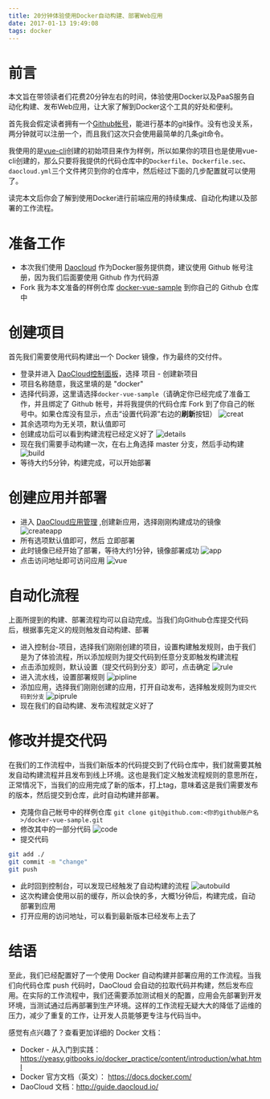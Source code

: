 ```yaml
---
title: 20分钟体验使用Docker自动构建、部署Web应用
date: 2017-01-13 19:49:08
tags: docker
---
```

# 前言
本文旨在带领读者们花费20分钟左右的时间，体验使用Docker以及PaaS服务自动化构建、发布Web应用，让大家了解到Docker这个工具的好处和便利。

首先我会假定读者拥有一个[Github帐号](https://github.com)，能进行基本的git操作。没有也没关系，两分钟就可以注册一个，而且我们这次只会使用最简单的几条git命令。

我使用的是[vue-cli](https://github.com/vuejs/vue-cli)创建的初始项目来作为样例，所以如果你的项目也是使用vue-cli创建的，那么只要将我提供的代码仓库中的`Dockerfile`、`Dockerfile.sec`、`daocloud.yml`三个文件拷贝到你的仓库中，然后经过下面的几步配置就可以使用了。

读完本文后你会了解到使用Docker进行前端应用的持续集成、自动化构建以及部署的工作流程。

# 准备工作
- 本次我们使用 [Daocloud](https://www.daocloud.io/) 作为Docker服务提供商，建议使用 Github 帐号注册，因为我们后面要使用 Github 作为代码源
- Fork 我为本文准备的样例仓库 [docker-vue-sample](https://github.com/keifergu/docker-vue-sample) 到你自己的 Github 仓库中

# 创建项目
首先我们需要使用代码构建出一个 Docker 镜像，作为最终的交付件。
- 登录并进入 [DaoCloud控制面板](https://dashboard.daocloud.io/)，选择 项目 - 创建新项目
- 项目名称随意，我这里填的是 "docker"
- 选择代码源，这里请选择`docker-vue-sample`（请确定你已经完成了准备工作，并且绑定了 Github 帐号，并将我提供的代码仓库 Fork 到了你自己的帐号中。如果仓库没有显示，点击“设置代码源”右边的**刷新**按钮）
![creat](/images/create.png)
- 其余选项均为无关项，默认值即可
- 创建成功后可以看到构建流程已经定义好了
![details](/images/details.png)
- 现在我们需要手动构建一次，在右上角选择 master 分支，然后手动构建
![build](/images/build.png)
- 等待大约5分钟，构建完成，可以开始部署

# 创建应用并部署
- 进入 [DaoCloud应用管理](https://dashboard.daocloud.io/apps) ,创建新应用，选择刚刚构建成功的镜像
![createapp](/images/createapp.png)
- 所有选项默认值即可，然后 立即部署
- 此时镜像已经开始了部署，等待大约1分钟，镜像部署成功
![app](/images/release.png)
- 点击访问地址即可访问应用
![vue](/images/vue.png)

# 自动化流程
上面所提到的构建、部署流程均可以自动完成。当我们向Github仓库提交代码后，根据事先定义的规则触发自动构建、部署
- 进入控制台-项目，选择我们刚刚创建的项目，设置构建触发规则，由于我们是为了体验流程，所以添加规则为提交代码到任意分支即触发构建流程 
- 点击添加规则，默认设置（提交代码到分支）即可，点击确定
![rule](/images/rule.png)
- 进入流水线，设置部署规则
![pipline](/images/pipline.png)
- 添加应用，选择我们刚刚创建的应用，打开自动发布，选择触发规则为`提交代码到分支`
![piprule](/images/piprule.png)
- 现在我们的自动构建、发布流程就定义好了

# 修改并提交代码
在我们的工作流程中，当我们新版本的代码提交到了代码仓库中，我们就需要其触发自动构建流程并且发布到线上环境。这也是我们定义触发流程规则的意思所在，正常情况下，当我们的应用完成了新的版本，打上tag，意味着这是我们需要发布的版本，然后提交到仓库，此时自动构建并部署。
- 克隆你自己帐号中的样例仓库
`git clone git@github.com:<你的github账户名>/docker-vue-sample.git`
- 修改其中的一部分代码
![code](/images/changecode.png)
- 提交代码
```bash
git add ./
git commit -m "change"
git push
```
- 此时回到控制台，可以发现已经触发了自动构建的流程
![autobuild](/images/autobuild.png)
- 这次构建会使用以前的缓存，所以会快的多，大概1分钟后，构建完成，自动部署到应用
- 打开应用的访问地址，可以看到最新版本已经发布上去了

# 结语
至此，我们已经配置好了一个使用 Docker 自动构建并部署应用的工作流程。当我们向代码仓库 push 代码时，DaoCloud 会自动的拉取代码并构建，然后发布应用。在实际的工作流程中，我们还需要添加测试相关的配置，应用会先部署到开发环境，当测试通过后再部署到生产环境。这样的工作流程无疑大大的降低了运维的压力，减少了重复的工作，让开发人员能够更专注与代码当中。

感觉有点兴趣了？查看更加详细的 Docker 文档：
- Docker - 从入门到实践： https://yeasy.gitbooks.io/docker_practice/content/introduction/what.html
- Docker 官方文档（英文）： https://docs.docker.com/
- DaoCloud 文档：http://guide.daocloud.io/